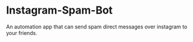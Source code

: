 # Instagram-Spam-Bot
An automation app that can send spam direct messages over instagram to your friends.
